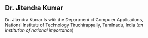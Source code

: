 ## Dr. Jitendra Kumar
Dr. Jitendra Kumar is with the Department of Computer Applications, National Institute of Technology Tiruchirappally, Tamilnadu, India (_an institution of national importance_).

